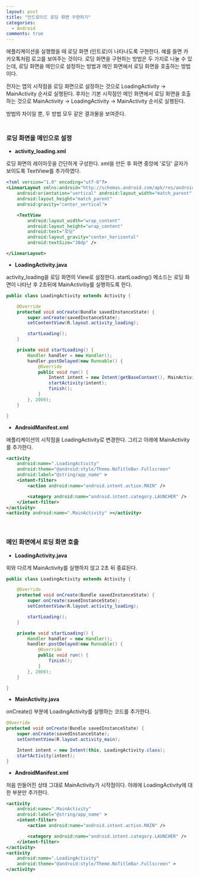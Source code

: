 ```yaml
---
layout: post
title: "안드로이드 로딩 화면 구현하기"
categories:
  - Android
comments: true
---
```


애플리케이션을 실행했을 때 로딩 화면 (인트로)이 나타나도록 구현한다. 예를 들면 카카오톡처럼 로고를 보여주는 것이다. 로딩 화면을 구현하는 방법은 두 가지로 나눌 수 있는데, 로딩 화면을 메인으로 설정하는 방법과 메인 화면에서 로딩 화면을 호출하는 방법이다.

전자는 앱의 시작점을 로딩 화면으로 설정하는 것으로 LoadingActivity → MainActivity 순서로 실행된다. 후자는 기본 시작점인 메인 화면에서 로딩 화면을 호출하는 것으로 MainActivity → LoadingActivity → MainActivity 순서로 실행된다.

방법의 차이일 뿐, 두 방법 모두 같은 결과물을 보여준다.  
　

### 로딩 화면을 메인으로 설정

* **activity_loading.xml**

로딩 화면의 레이아웃을 간단하게 구성한다. xml을 만든 후 화면 중앙에 '로딩' 글자가 보이도록 TextView를 추가하였다.

```xml
<?xml version="1.0" encoding="utf-8"?>
<LinearLayout xmlns:android="http://schemas.android.com/apk/res/android"
    android:orientation="vertical" android:layout_width="match_parent"
    android:layout_height="match_parent"
    android:gravity="center_vertical">

    <TextView
        android:layout_width="wrap_content"
        android:layout_height="wrap_content"
        android:text="로딩"
        android:layout_gravity="center_horizontal"
        android:textSize="30dp" />

</LinearLayout>
```


* **LoadingActivity.java**

activity_loading을 로딩 화면의 View로 설정한다. startLoading() 메소드는 로딩 화면이 나타난 후 2초뒤에 MainActivitiy를 실행하도록 한다.

```java
public class LoadingActivity extends Activity {

    @Override
    protected void onCreate(Bundle savedInstanceState) {
        super.onCreate(savedInstanceState);
        setContentView(R.layout.activity_loading);

        startLoading();
    }

    private void startLoading() {
        Handler handler = new Handler();
        handler.postDelayed(new Runnable() {
            @Override
            public void run() {
                Intent intent = new Intent(getBaseContext(), MainActivity.class);
                startActivity(intent);
                finish();
            }
        }, 2000);
    }

}
```

* **AndroidManifest.xml**

애플리케이션의 시작점을 LoadingActivity로 변경한다. 그리고 아래에 MainActivity를 추가한다.

```xml
<activity
    android:name=".LoadingActivity"
    android:theme="@android:style/Theme.NoTitleBar.Fullscreen"
    android:label="@string/app_name" >
    <intent-filter>
        <action android:name="android.intent.action.MAIN" />

        <category android:name="android.intent.category.LAUNCHER" />
    </intent-filter>
</activity>
<activity android:name=".MainActivity" ></activity>
```
  
　

### 메인 화면에서 로딩 화면 호출

* **LoadingActivity.java**

위와 다르게 MainActivity를 실행하지 않고 2초 뒤 종료된다.

```java
public class LoadingActivity extends Activity {

    @Override
    protected void onCreate(Bundle savedInstanceState) {
        super.onCreate(savedInstanceState);
        setContentView(R.layout.activity_loading);

        startLoading();
    }

    private void startLoading() {
        Handler handler = new Handler();
        handler.postDelayed(new Runnable() {
            @Override
            public void run() {
                finish();
            }
        }, 2000);
    }

}
```

* **MainActivity.java**

onCreate() 부분에 LoadingActivity를 실행하는 코드를 추가한다.

```java
@Override
protected void onCreate(Bundle savedInstanceState) {
    super.onCreate(savedInstanceState);
    setContentView(R.layout.activity_main);

    Intent intent = new Intent(this, LoadingActivity.class);
    startActivity(intent);
}
```

* **AndroidManifest.xml**

처음 만들어진 상태 그대로 MainActivity가 시작점이다. 아래에 LoadingActivity에 대한 부분만 추가한다.

```xml
<activity
    android:name=".MainActivity"
    android:label="@string/app_name" >
    <intent-filter>
        <action android:name="android.intent.action.MAIN" />

        <category android:name="android.intent.category.LAUNCHER" />
    </intent-filter>
</activity>
<activity 
    android:name=".LoadingActivity"
    android:theme="@android:style/Theme.NoTitleBar.Fullscreen" >
</activity>
```
